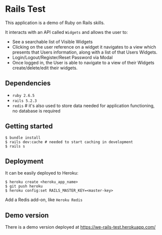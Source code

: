 # Rails Test

This application is a demo of Ruby on Rails skills.

It interacts with an API called `Widgets` and allows the user to:
- See a searchable list of Visible Widgets
- Clicking on the user reference on a widget it navigates to a view which presents that Users information, along with a list of that Users Widgets.
- Login/Logout/Register/Reset Password via Modal
- Once logged in, the User is able to navigate to a view of their Widgets create/delete/edit their widgets.

## Dependencies

- `ruby 2.6.5`
- `rails 5.2.3`
- `redis` # it's also used to store data needed for application functioning, no database is required

## Getting started

```
$ bundle install
$ rails dev:cache # needed to start caching in development
$ rails s
```

## Deployment

It can be easily deployed to Heroku:
```
$ heroku create <heroku_app_name>
$ git push heroku
$ heroku config:set RAILS_MASTER_KEY=<master-key>
```
Add a Redis add-on, like `Heroku Redis`

## Demo version

There is a demo version deployed at https://we-rails-test.herokuapp.com/
